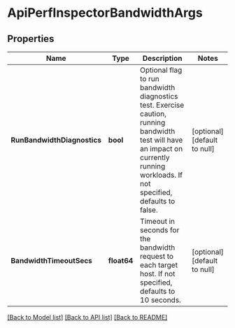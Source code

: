# ApiPerfInspectorBandwidthArgs

## Properties
Name | Type | Description | Notes
------------ | ------------- | ------------- | -------------
**RunBandwidthDiagnostics** | **bool** | Optional flag to run bandwidth diagnostics test. Exercise caution, running bandwidth test will have an impact on currently running workloads. If not specified, defaults to false. | [optional] [default to null]
**BandwidthTimeoutSecs** | **float64** | Timeout in seconds for the bandwidth request to each target host. If not specified, defaults to 10 seconds. | [optional] [default to null]

[[Back to Model list]](../README.md#documentation-for-models) [[Back to API list]](../README.md#documentation-for-api-endpoints) [[Back to README]](../README.md)

